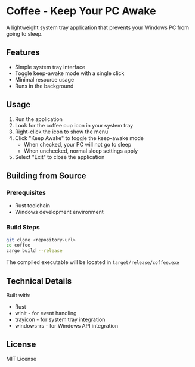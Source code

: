 # Coffee - Keep Your PC Awake

A lightweight system tray application that prevents your Windows PC from going to sleep.

## Features

- Simple system tray interface
- Toggle keep-awake mode with a single click
- Minimal resource usage
- Runs in the background

## Usage

1. Run the application
2. Look for the coffee cup icon in your system tray
3. Right-click the icon to show the menu
4. Click "Keep Awake" to toggle the keep-awake mode
   - When checked, your PC will not go to sleep
   - When unchecked, normal sleep settings apply
5. Select "Exit" to close the application

## Building from Source

### Prerequisites

- Rust toolchain
- Windows development environment

### Build Steps

```bash
git clone <repository-url>
cd coffee
cargo build --release
```

The compiled executable will be located in `target/release/coffee.exe`

## Technical Details

Built with:

- Rust
- winit - for event handling
- trayicon - for system tray integration
- windows-rs - for Windows API integration

## License

MIT License
